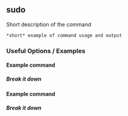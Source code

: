 ---
---

sudo
-------

Short description of the command

~~~ bash
*short* example of command usage and output
~~~

<!--more-->

### Useful Options / Examples

#### Example command

##### Break it down

#### Example command

##### Break it down
